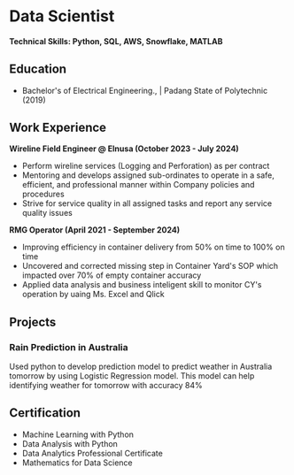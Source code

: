 # Data Scientist

#### Technical Skills: Python, SQL, AWS, Snowflake, MATLAB

## Education
- Bachelor's of Electrical Engineering.,  | Padang State of Polytechnic (2019)

## Work Experience
**Wireline Field Engineer @ Elnusa (October 2023 - July 2024)**
- Perform wireline services (Logging and Perforation) as per contract
- Mentoring and develops assigned sub-ordinates to operate in a safe, efficient, and professional manner within Company policies and procedures
- Strive for service quality in all assigned tasks and report any service quality issues
  
**RMG Operator (April 2021 - September 2024)**
- Improving efficiency in container delivery from 50% on time to 100% on time
- Uncovered and corrected missing step in Container Yard's SOP which impacted over 70% of empty container accuracy
- Applied data analysis and business inteligent skill to monitor CY's operation by uaing Ms. Excel and Qlick

## Projects
### Rain Prediction in Australia
Used python to develop prediction model to predict weather in Australia tomorrow by using Logistic Regression model. This model can help identifying weather for tomorrow with accuracy 84%

## Certification
- Machine Learning with Python
- Data Analysis with Python
- Data Analytics Professional Certificate
- Mathematics for Data Science
